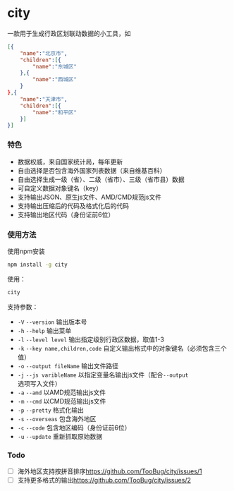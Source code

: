 city
========

一款用于生成行政区划联动数据的小工具，如

```json
[{
    "name":"北京市",
    "children":[{
        "name":"东城区"
    },{
        "name":"西城区"
    }
},{
    "name":"天津市",
    "children":[{
        "name":"和平区"    
    }]    
}]
```

### 特色

- 数据权威，来自国家统计局，每年更新
- 自由选择是否包含海外国家列表数据（来自维基百科）
- 自由选择生成一级（省）、二级（省市）、三级（省市县）数据
- 可自定义数据对象键名（key）
- 支持输出JSON、原生js文件、AMD/CMD规范js文件
- 支持输出压缩后的代码及格式化后的代码
- 支持输出地区代码（身份证前6位）

### 使用方法

使用npm安装

```sh
npm install -g city
```

使用：

```sh
city
```

支持参数：

- `-V` `--version` 输出版本号
- `-h` `--help` 输出菜单
- `-l` `--level level` 输出指定级别行政区数据，取值1-3
- `-k` `--key name,children,code` 自定义输出格式中的对象键名（必须包含三个值）
- `-o` `--output fileName` 输出文件路径
- `-j` `--js varibleName` 以指定变量名输出js文件（配合`--output`选项写入文件）
- `-a` `--amd` 以AMD规范输出js文件
- `-m` `--cmd` 以CMD规范输出js文件
- `-p` `--pretty` 格式化输出
- `-s` `--overseas` 包含海外地区
- `-c` `--code` 包含地区编码（身份证前6位）
- `-u` `--update` 重新抓取原始数据

### Todo

- [ ] 海外地区支持按拼音排序<https://github.com/TooBug/city/issues/1>
- [ ] 支持更多格式的输出<https://github.com/TooBug/city/issues/2>
